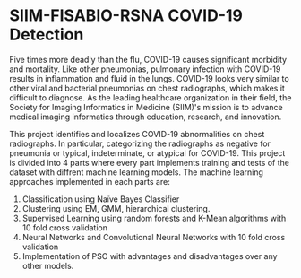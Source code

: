 #                                               SIIM-FISABIO-RSNA COVID-19 Detection


Five times more deadly than the flu, COVID-19 causes significant morbidity and mortality. Like other pneumonias, pulmonary infection with COVID-19 results in inflammation and fluid in the lungs. COVID-19 looks very similar to other viral and bacterial pneumonias on chest radiographs, which makes it difficult to diagnose. 
As the leading healthcare organization in their field, the Society for Imaging Informatics in Medicine (SIIM)'s mission is to advance medical imaging informatics through education, research, and innovation. 


This project identifies and localizes COVID-19 abnormalities on chest radiographs. In particular, categorizing the radiographs as negative for pneumonia or typical, indeterminate, or atypical for COVID-19. This project is divided into 4 parts where every part implements training and tests of the dataset with diffrent machine learning models. The machine learning approaches implemented in each parts are:

1. Classification using Naïve Bayes Classifier 
2. Clustering using  EM, GMM, hierarchical clustering.
3. Supervised Learning using random forests and K-Mean algorithms with 10 fold cross validation
4. Neural Networks and Convolutional Neural Networks with 10 fold cross validation 
5. Implementation of PSO with advantages and disadvantages over any other models. 



